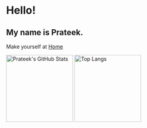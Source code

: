 # Hello!
## My name is Prateek.
Make yourself at [Home](http://www.prateekgargX.github.io "Personal Webpage")
 
 <!---
[![Top Langs](https://github-readme-stats.vercel.app/api/top-langs/?username=prateekgargX&layout=compact&theme=tokyonight)](https://github.com/prateekgargX/github-readme-stats)
---> 

<div class="row">
  <img alt="Prateek's GitHub Stats" src="https://github-readme-stats.vercel.app/api?username=prateekgargX&count_private=true&show_icons=true&theme=tokyonight" height="180">
  <img alt="Top Langs" src="https://github-readme-stats.vercel.app/api/top-langs/?username=prateekgargX&theme=tokyonight&layout=compact" height="180">
</div>


<!---
You can make your own card by following instructions at: https://github.com/anuraghazra/github-readme-stats
--->

<!---
Nautilus3000/Nautilus3000 is a ✨ special ✨ repository because its `README.md` (this file) appears on your GitHub profile.
You can click the Preview link to take a look at your changes.
--->
